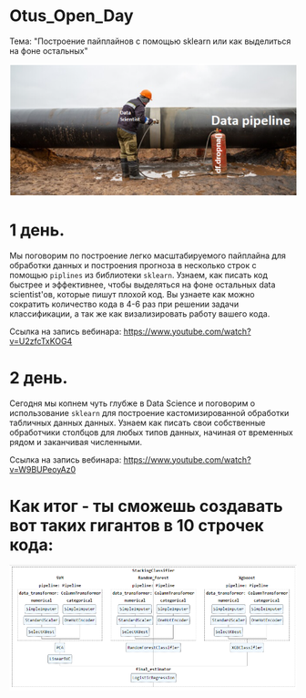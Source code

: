 # Otus_Open_Day

Тема: "Построение пайплайнов с помощью sklearn или как выделиться на фоне остальных"

[![Code style: black](/images/pipe_mem.PNG)](https://github.com/psf/black)


# 1 день.  

Мы поговорим по построение легко масштабируемого пайплайна для обработки данных и построения прогноза в несколько строк с помощью `piplines` из библиотеки `sklearn`. Узнаем, как писать код быстрее и эффективнее, чтобы выделяться на фоне остальных data scientist'ов, которые пишут плохой код.  Вы узнаете как можно сократить количество кода в 4-6 раз при решении задачи классификации, а так же как визализировать работу вашего кода. 

Ссылка на запись вебинара: https://www.youtube.com/watch?v=U2zfcTxKOG4

# 2 день. 


Сегодня мы копнем чуть глубже в Data Science и поговорим о использование `sklearn` для построение кастомизированной обработки табличных данных данных. Узнаем как писать свои собственные обработчики столбцов для любых типов данных, начиная от временных рядом и заканчивая численными.

Ссылка на запись вебинара: https://www.youtube.com/watch?v=W9BUPeoyAz0




# Как итог - ты сможешь создавать вот таких гигантов в 10 строчек кода:

[![Code style: black](/images/Big_piplines.PNG)](https://github.com/psf/black)
